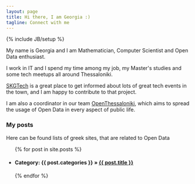 ```yaml
---
layout: page
title: Hi there, I am Georgia :)
tagline: Connect with me
---
```

{% include JB/setup %}

My name is Georgia and I am Mathematician, Computer Scientist and Open Data enthusiast. 


I work in IT and I spend my time among my job, my Master's studies and some tech meetups all around Thessaloniki. 

[SKGTech](http://www.skgtech.io) is a great place to get informed about lots of great tech events in the town, and I am happy to contribute to that project. 

I am also a coordinator in our team [OpenThessaloniki](http://www.openthessaloniki.org), which aims to spread the usage of Open Data in every aspect of public life. 
    
### My posts 

Here can be found lists of greek sites, that are related to Open Data  

<ul class="posts">
  {% for post in site.posts %}
    <li><h4><span>Category: {{ post.categories }}</span> &raquo; <a href="{{ BASE_PATH }}{{ post.url }}">{{ post.title }}</a></h4></li>
  {% endfor %}
</ul>

